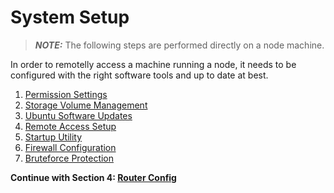 # System Setup

> **_NOTE:_** The following steps are performed directly on a node machine.

In order to remotelly access a machine running a node, it needs to be configured with the right software tools and up to date at best.

1. [Permission Settings](/docs/mainnet/complete-node-guide/system-setup/permissions)
2. [Storage Volume Management](/docs/mainnet/complete-node-guide/system-setup/disk-volumes)
3. [Ubuntu Software Updates](/docs/mainnet/complete-node-guide/system-setup/ubuntu-updates)
4. [Remote Access Setup](/docs/mainnet/complete-node-guide/system-setup/remote-access)
5. [Startup Utility](/docs/mainnet/complete-node-guide/system-setup/startup-util)
6. [Firewall Configuration](/docs/mainnet/complete-node-guide/system-setup/firewall-config)
7. [Bruteforce Protection](/docs/mainnet/complete-node-guide/system-setup/bruteforce-shield)

**Continue with Section 4: [Router Config](/docs/mainnet/complete-node-guide/4-router-config/)**
